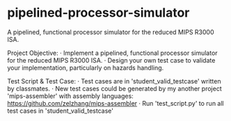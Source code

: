 # pipelined-processor-simulator
A pipelined, functional processor simulator for the reduced MIPS R3000 ISA.

Project Objective:
	· Implement a pipelined, functional processor simulator for the reduced MIPS R3000 ISA.
	· Design your own test case to validate your implementation, particularly on hazards handling.

Test Script & Test Case:
	· Test cases are in 'student_valid_testcase' written by classmates.
	· New test cases could be generated by my another project 'mips-assembler' with assembly languages:
		https://github.com/zelzhang/mips-assembler
	· Run 'test_script.py' to run all test cases in 'student_valid_testcase'